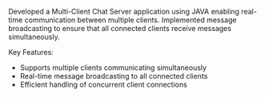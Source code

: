 Developed a Multi-Client Chat Server application using JAVA enabling real-time communication between multiple clients. Implemented message broadcasting to ensure that all connected clients receive messages simultaneously.

Key Features:

- Supports multiple clients communicating simultaneously
- Real-time message broadcasting to all connected clients
- Efficient handling of concurrent client connections
